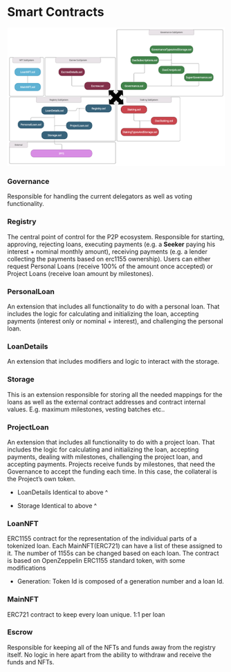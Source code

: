 # Smart Contracts
![Contract hierarchy](img/contractPlot.png)

### Governance
Responsible for handling the current delegators as well as voting functionality.

### Registry
The central point of control for the P2P ecosystem. Responsible for starting, approving, rejecting loans, executing payments (e.g. a **Seeker** paying his interest + nominal monthly amount), receiving payments (e.g. a lender collecting the payments based on erc1155 ownership). Users can either request Personal Loans (receive 100% of the amount once accepted) or Project Loans (receive loan amount by milestones).

### PersonalLoan
An extension that includes all functionality to do with a personal loan. That includes the logic for calculating and initializing the loan, accepting payments (interest only or nominal + interest), and challenging the personal loan.

### LoanDetails
An extension that includes modifiers and logic to interact with the storage.

### Storage
This is an extension responsible for storing all the needed mappings for the loans as well as the external contract addresses and contract internal values. E.g. maximum milestones, vesting batches etc..

### ProjectLoan
An extension that includes all functionality to do with a project loan. That includes the logic for calculating and initializing the loan, accepting payments, dealing with milestones, challenging the project loan, and accepting payments. Projects receive funds by milestones, that need the Governance to accept the funding each time. In this case, the collateral is the Project’s own token.

* LoanDetails
Identical to above ^

* Storage
Identical to above ^

### LoanNFT
ERC1155 contract for the representation of the individual parts of a tokenized loan. Each MainNFT(ERC721) can have a list of these assigned to it. The number of 1155s can be changed based on each loan. The contract is based on OpenZeppelin ERC1155 standard token, with some modifications
* Generation: Token Id is composed of a generation number and a loan Id. 

### MainNFT
ERC721 contract to keep every loan unique. 1:1 per loan

### Escrow
Responsible for keeping all of the NFTs and funds away from the registry itself. No logic in here apart from the ability to withdraw and receive the funds and NFTs.

